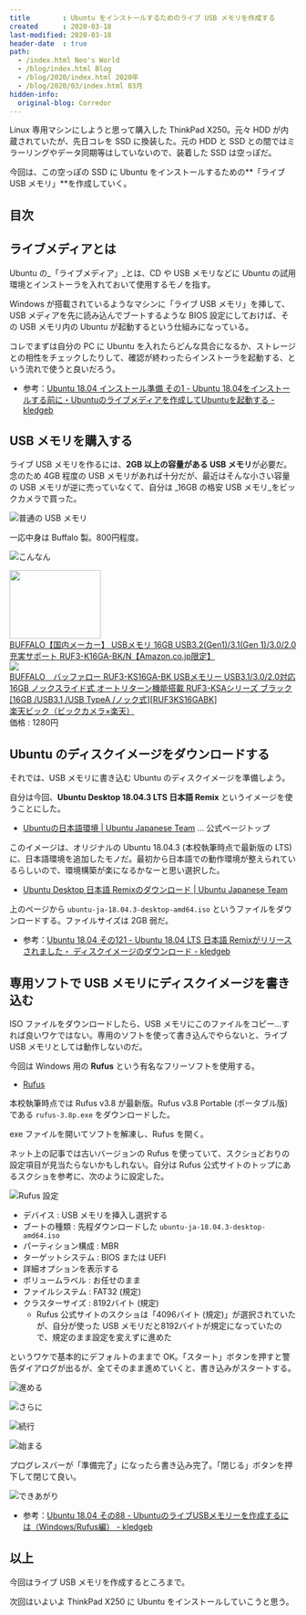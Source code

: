 ```yaml
---
title        : Ubuntu をインストールするためのライブ USB メモリを作成する
created      : 2020-03-18
last-modified: 2020-03-18
header-date  : true
path:
  - /index.html Neo's World
  - /blog/index.html Blog
  - /blog/2020/index.html 2020年
  - /blog/2020/03/index.html 03月
hidden-info:
  original-blog: Corredor
---
```


Linux 専用マシンにしようと思って購入した ThinkPad X250。元々 HDD が内蔵されていたが、先日コレを SSD に換装した。元の HDD と SSD との間ではミラーリングやデータ同期等はしていないので、装着した SSD は空っぽだ。

今回は、この空っぽの SSD に Ubuntu をインストールするための**「ライブ USB メモリ」**を作成していく。

## 目次

## ライブメディアとは

Ubuntu の_「ライブメディア」_とは、CD や USB メモリなどに Ubuntu の試用環境とインストーラを入れておいて使用するモノを指す。

Windows が搭載されているようなマシンに「ライブ USB メモリ」を挿して、USB メディアを先に読み込んでブートするような BIOS 設定にしておけば、その USB メモリ内の Ubuntu が起動するという仕組みになっている。

コレでまずは自分の PC に Ubuntu を入れたらどんな具合になるか、ストレージとの相性をチェックしたりして、確認が終わったらインストーラを起動する、という流れで使うと良いだろう。

- 参考：[Ubuntu 18.04 インストール準備 その1 - Ubuntu 18.04をインストールする前に・Ubuntuのライブメディアを作成してUbuntuを起動する - kledgeb](https://kledgeb.blogspot.com/2018/04/ubuntu-1804-1-ubuntu-1804ubuntuubuntu.html)

## USB メモリを購入する

ライブ USB メモリを作るには、**2GB 以上の容量がある USB メモリ**が必要だ。念のため 4GB 程度の USB メモリがあれば十分だが、最近はそんな小さい容量の USB メモリが逆に売っていなくて、自分は _16GB の格安 USB メモリ_をビックカメラで買った。

![普通の USB メモリ](18-02-08.jpg)

一応中身は Buffalo 製。800円程度。

![こんなん](18-02-01.jpg)

<div class="ad-amazon">
  <div class="ad-amazon-image">
    <a href="https://www.amazon.co.jp/dp/B00TMYO5EM?tag=neos21-22&amp;linkCode=osi&amp;th=1&amp;psc=1">
      <img src="https://m.media-amazon.com/images/I/31cy77W2yhL._SL160_.jpg" width="160" height="120">
    </a>
  </div>
  <div class="ad-amazon-info">
    <div class="ad-amazon-title">
      <a href="https://www.amazon.co.jp/dp/B00TMYO5EM?tag=neos21-22&amp;linkCode=osi&amp;th=1&amp;psc=1">BUFFALO【国内メーカー】 USBメモリ 16GB USB3.2(Gen1)/3.1(Gen 1)/3.0/2.0 充実サポート RUF3-K16GA-BK/N【Amazon.co.jp限定】</a>
    </div>
  </div>
</div>

<div class="ad-rakuten">
  <div class="ad-rakuten-image">
    <a href="https://hb.afl.rakuten.co.jp/hgc/g00r7ld2.waxycfeb.g00r7ld2.waxyddc5/?pc=https%3A%2F%2Fitem.rakuten.co.jp%2Fbiccamera%2F4981254041932%2F&amp;m=http%3A%2F%2Fm.rakuten.co.jp%2Fbiccamera%2Fi%2F11583087%2F">
      <img src="https://thumbnail.image.rakuten.co.jp/@0_mall/biccamera/cabinet/product/2717/00000003634199_a01.jpg?_ex=128x128">
    </a>
  </div>
  <div class="ad-rakuten-info">
    <div class="ad-rakuten-title">
      <a href="https://hb.afl.rakuten.co.jp/hgc/g00r7ld2.waxycfeb.g00r7ld2.waxyddc5/?pc=https%3A%2F%2Fitem.rakuten.co.jp%2Fbiccamera%2F4981254041932%2F&amp;m=http%3A%2F%2Fm.rakuten.co.jp%2Fbiccamera%2Fi%2F11583087%2F">BUFFALO　バッファロー RUF3-KS16GA-BK USBメモリー USB3.1/3.0/2.0対応 16GB ノックスライド式 オートリターン機能搭載 RUF3-KSAシリーズ ブラック [16GB /USB3.1 /USB TypeA /ノック式][RUF3KS16GABK]</a>
    </div>
    <div class="ad-rakuten-shop">
      <a href="https://hb.afl.rakuten.co.jp/hgc/g00r7ld2.waxycfeb.g00r7ld2.waxyddc5/?pc=https%3A%2F%2Fwww.rakuten.co.jp%2Fbiccamera%2F&amp;m=http%3A%2F%2Fm.rakuten.co.jp%2Fbiccamera%2F">楽天ビック（ビックカメラ×楽天）</a>
    </div>
    <div class="ad-rakuten-price">価格 : 1280円</div>
  </div>
</div>

## Ubuntu のディスクイメージをダウンロードする

それでは、USB メモリに書き込む Ubuntu のディスクイメージを準備しよう。

自分は今回、**Ubuntu Desktop 18.04.3 LTS 日本語 Remix** というイメージを使うことにした。

- [Ubuntuの日本語環境 | Ubuntu Japanese Team](https://www.ubuntulinux.jp/japanese) … 公式ページトップ

このイメージは、オリジナルの Ubuntu 18.04.3 (本校執筆時点で最新版の LTS) に、日本語環境を追加したモノだ。最初から日本語での動作環境が整えられているらしいので、環境構築が楽になるかなーと思い選択した。

- [Ubuntu Desktop 日本語 Remixのダウンロード | Ubuntu Japanese Team](https://www.ubuntulinux.jp/download/ja-remix)

上のページから `ubuntu-ja-18.04.3-desktop-amd64.iso` というファイルをダウンロードする。ファイルサイズは 2GB 弱だ。

- 参考：[Ubuntu 18.04 その121 - Ubuntu 18.04 LTS 日本語 Remixがリリースされました・ ディスクイメージのダウンロード - kledgeb](https://kledgeb.blogspot.com/2018/05/ubuntu-1804-121-ubuntu-1804-lts-remix.html)

## 専用ソフトで USB メモリにディスクイメージを書き込む

ISO ファイルをダウンロードしたら、USB メモリにこのファイルをコピー…すれば良いワケではない。専用のソフトを使って書き込んでやらないと、ライブ USB メモリとしては動作しないのだ。

今回は Windows 用の **Rufus** という有名なフリーソフトを使用する。

- [Rufus](https://rufus.ie/)

本校執筆時点では Rufus v3.8 が最新版。Rufus v3.8 Portable (ポータブル版) である `rufus-3.8p.exe` をダウンロードした。

exe ファイルを開いてソフトを解凍し、Rufus を開く。

ネット上の記事では古いバージョンの Rufus を使っていて、スクショどおりの設定項目が見当たらないかもしれない。自分は Rufus 公式サイトのトップにあるスクショを参考に、次のように設定した。

![Rufus 設定](18-02-02.png)

- デバイス : USB メモリを挿入し選択する
- ブートの種類 : 先程ダウンロードした `ubuntu-ja-18.04.3-desktop-amd64.iso`
- パーティション構成 : MBR
- ターゲットシステム : BIOS または UEFI
- 詳細オプションを表示する
- ボリュームラベル : お任せのまま
- ファイルシステム : FAT32 (規定)
- クラスターサイズ : 8192バイト (規定)
  - Rufus 公式サイトのスクショは「4096バイト (規定)」が選択されていたが、自分が使った USB メモリだと8192バイトが規定になっていたので、規定のまま設定を変えずに進めた

というワケで基本的にデフォルトのままで OK。「スタート」ボタンを押すと警告ダイアログが出るが、全てそのまま進めていくと、書き込みがスタートする。

![進める](18-02-03.png)

![さらに](18-02-04.png)

![続行](18-02-05.png)

![始まる](18-02-06.png)

プログレスバーが「準備完了」になったら書き込み完了。「閉じる」ボタンを押下して閉じて良い。

![できあがり](18-02-07.png)

- 参考：[Ubuntu 18.04 その88 - UbuntuのライブUSBメモリーを作成するには（Windows/Rufus編） - kledgeb](https://kledgeb.blogspot.com/2018/04/ubuntu-1804-88-ubuntuusbwindowsrufus.html)

## 以上

今回はライブ USB メモリを作成するところまで。

次回はいよいよ ThinkPad X250 に Ubuntu をインストールしていこうと思う。
